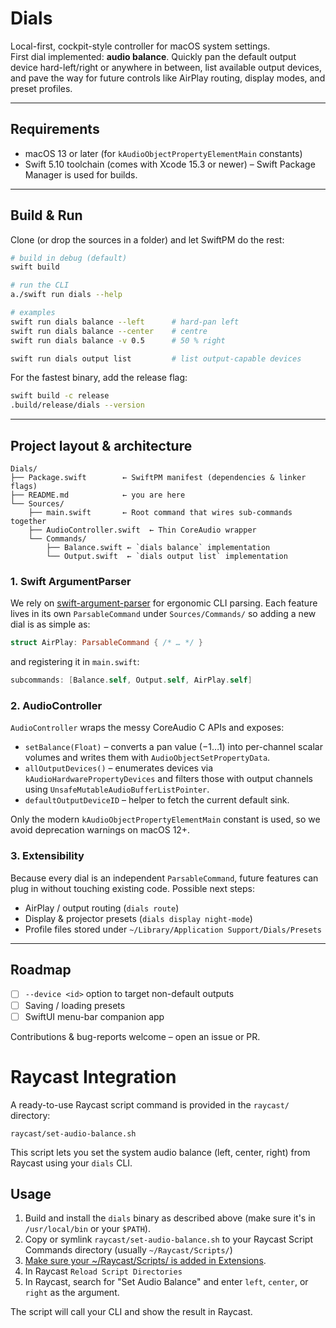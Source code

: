 # Dials

Local-first, cockpit-style controller for macOS system settings.  
First dial implemented: **audio balance**. Quickly pan the default output device hard-left/right or anywhere in between, list available output devices, and pave the way for future controls like AirPlay routing, display modes, and preset profiles.

---

## Requirements

* macOS 13 or later (for `kAudioObjectPropertyElementMain` constants)
* Swift 5.10 toolchain (comes with Xcode 15.3 or newer) – Swift Package Manager is used for builds.

---

## Build & Run

Clone (or drop the sources in a folder) and let SwiftPM do the rest:

```bash
# build in debug (default)
swift build

# run the CLI
a./swift run dials --help

# examples
swift run dials balance --left      # hard-pan left
swift run dials balance --center    # centre
swift run dials balance -v 0.5      # 50 % right

swift run dials output list         # list output-capable devices
```

For the fastest binary, add the release flag:

```bash
swift build -c release
.build/release/dials --version
```

---

## Project layout & architecture

```
Dials/
├── Package.swift        ← SwiftPM manifest (dependencies & linker flags)
├── README.md            ← you are here
└── Sources/
    ├── main.swift       ← Root command that wires sub-commands together
    ├── AudioController.swift  ← Thin CoreAudio wrapper
    └── Commands/
        ├── Balance.swift ← `dials balance` implementation
        └── Output.swift  ← `dials output list` implementation
```

### 1. Swift ArgumentParser

We rely on [swift-argument-parser](https://github.com/apple/swift-argument-parser) for ergonomic CLI parsing.
Each feature lives in its own `ParsableCommand` under `Sources/Commands/` so adding a new dial is as simple as:

```swift
struct AirPlay: ParsableCommand { /* … */ }
```

and registering it in `main.swift`:

```swift
subcommands: [Balance.self, Output.self, AirPlay.self]
```

### 2. AudioController

`AudioController` wraps the messy CoreAudio C APIs and exposes:

* `setBalance(Float)` – converts a pan value (−1…1) into per-channel scalar volumes and writes them with `AudioObjectSetPropertyData`.
* `allOutputDevices()` – enumerates devices via `kAudioHardwarePropertyDevices` and filters those with output channels using `UnsafeMutableAudioBufferListPointer`.
* `defaultOutputDeviceID` – helper to fetch the current default sink.

Only the modern `kAudioObjectPropertyElementMain` constant is used, so we avoid deprecation warnings on macOS 12+.

### 3. Extensibility

Because every dial is an independent `ParsableCommand`, future features can plug in without touching existing code. Possible next steps:

* AirPlay / output routing (`dials route`)
* Display & projector presets (`dials display night-mode`)
* Profile files stored under `~/Library/Application Support/Dials/Presets`

---

## Roadmap

* [ ] `--device <id>` option to target non-default outputs
* [ ] Saving / loading presets
* [ ] SwiftUI menu-bar companion app

Contributions & bug-reports welcome – open an issue or PR.

# Raycast Integration

A ready-to-use Raycast script command is provided in the `raycast/` directory:

```
raycast/set-audio-balance.sh
```

This script lets you set the system audio balance (left, center, right) from Raycast using your `dials` CLI.

## Usage
1. Build and install the `dials` binary as described above (make sure it's in `/usr/local/bin` or your `$PATH`).
2. Copy or symlink `raycast/set-audio-balance.sh` to your Raycast Script Commands directory (usually `~/Raycast/Scripts/`)
3. [Make sure your ~/Raycast/Scripts/ is added in Extensions](https://github.com/raycast/script-commands?tab=readme-ov-file#install-script-commands-from-this-repository).
4. In Raycast `Reload Script Directories`
3. In Raycast, search for "Set Audio Balance" and enter `left`, `center`, or `right` as the argument.

The script will call your CLI and show the result in Raycast. 